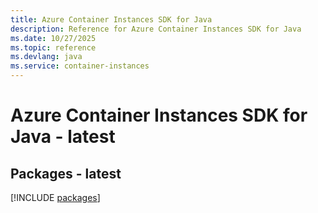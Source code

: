 ```yaml
---
title: Azure Container Instances SDK for Java
description: Reference for Azure Container Instances SDK for Java
ms.date: 10/27/2025
ms.topic: reference
ms.devlang: java
ms.service: container-instances
---
```

# Azure Container Instances SDK for Java - latest
## Packages - latest
[!INCLUDE [packages](container-instances-index.md)]